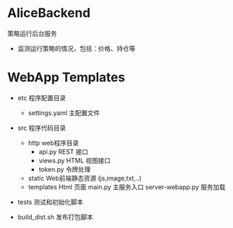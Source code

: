 
# AliceBackend 
策略运行后台服务

- 监测运行策略的情况，包括：价格、持仓等

# WebApp Templates

- etc  程序配置目录
    - settings.yaml  主配置文件
- src  程序代码目录
    - http web程序目录
        - api.py    REST 接口
        - views.py  HTML 视图接口
        - token.py  令牌处理 
    - static  Web前端静态资源 (js,image,txt,..)
    - templates         Html 页面
    main.py             主服务入口
    server-webapp.py    服务加载
- tests   测试和初始化脚本 

- build_dist.sh     发布打包脚本

 



